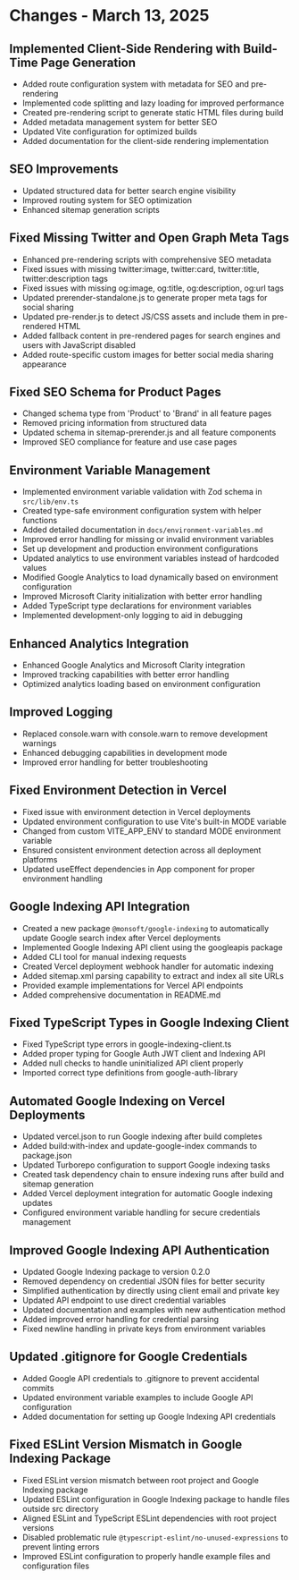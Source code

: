# Changes - March 13, 2025

## Implemented Client-Side Rendering with Build-Time Page Generation

- Added route configuration system with metadata for SEO and pre-rendering
- Implemented code splitting and lazy loading for improved performance
- Created pre-rendering script to generate static HTML files during build
- Added metadata management system for better SEO
- Updated Vite configuration for optimized builds
- Added documentation for the client-side rendering implementation

## SEO Improvements

- Updated structured data for better search engine visibility
- Improved routing system for SEO optimization
- Enhanced sitemap generation scripts

## Fixed Missing Twitter and Open Graph Meta Tags

- Enhanced pre-rendering scripts with comprehensive SEO metadata
- Fixed issues with missing twitter:image, twitter:card, twitter:title, twitter:description tags
- Fixed issues with missing og:image, og:title, og:description, og:url tags
- Updated prerender-standalone.js to generate proper meta tags for social sharing
- Updated pre-render.js to detect JS/CSS assets and include them in pre-rendered HTML
- Added fallback content in pre-rendered pages for search engines and users with JavaScript disabled
- Added route-specific custom images for better social media sharing appearance

## Fixed SEO Schema for Product Pages

- Changed schema type from 'Product' to 'Brand' in all feature pages
- Removed pricing information from structured data
- Updated schema in sitemap-prerender.js and all feature components
- Improved SEO compliance for feature and use case pages

## Environment Variable Management

- Implemented environment variable validation with Zod schema in `src/lib/env.ts`
- Created type-safe environment configuration system with helper functions
- Added detailed documentation in `docs/environment-variables.md`
- Improved error handling for missing or invalid environment variables
- Set up development and production environment configurations
- Updated analytics to use environment variables instead of hardcoded values
- Modified Google Analytics to load dynamically based on environment configuration
- Improved Microsoft Clarity initialization with better error handling
- Added TypeScript type declarations for environment variables
- Implemented development-only logging to aid in debugging

## Enhanced Analytics Integration

- Enhanced Google Analytics and Microsoft Clarity integration
- Improved tracking capabilities with better error handling
- Optimized analytics loading based on environment configuration

## Improved Logging

- Replaced console.warn with console.warn to remove development warnings
- Enhanced debugging capabilities in development mode
- Improved error handling for better troubleshooting

## Fixed Environment Detection in Vercel

- Fixed issue with environment detection in Vercel deployments
- Updated environment configuration to use Vite's built-in MODE variable
- Changed from custom VITE_APP_ENV to standard MODE environment variable
- Ensured consistent environment detection across all deployment platforms
- Updated useEffect dependencies in App component for proper environment handling

## Google Indexing API Integration

- Created a new package `@monsoft/google-indexing` to automatically update Google search index after Vercel deployments
- Implemented Google Indexing API client using the googleapis package
- Added CLI tool for manual indexing requests
- Created Vercel deployment webhook handler for automatic indexing
- Added sitemap.xml parsing capability to extract and index all site URLs
- Provided example implementations for Vercel API endpoints
- Added comprehensive documentation in README.md

## Fixed TypeScript Types in Google Indexing Client

- Fixed TypeScript type errors in google-indexing-client.ts
- Added proper typing for Google Auth JWT client and Indexing API
- Added null checks to handle uninitialized API client properly
- Imported correct type definitions from google-auth-library

## Automated Google Indexing on Vercel Deployments

- Updated vercel.json to run Google indexing after build completes
- Added build:with-index and update-google-index commands to package.json
- Updated Turborepo configuration to support Google indexing tasks
- Created task dependency chain to ensure indexing runs after build and sitemap generation
- Added Vercel deployment integration for automatic Google indexing updates
- Configured environment variable handling for secure credentials management

## Improved Google Indexing API Authentication

- Updated Google Indexing package to version 0.2.0
- Removed dependency on credential JSON files for better security
- Simplified authentication by directly using client email and private key
- Updated API endpoint to use direct credential variables
- Updated documentation and examples with new authentication method
- Added improved error handling for credential parsing
- Fixed newline handling in private keys from environment variables

## Updated .gitignore for Google Credentials

- Added Google API credentials to .gitignore to prevent accidental commits
- Updated environment variable examples to include Google API configuration
- Added documentation for setting up Google Indexing API credentials

## Fixed ESLint Version Mismatch in Google Indexing Package

- Fixed ESLint version mismatch between root project and Google Indexing package
- Updated ESLint configuration in Google Indexing package to handle files outside src directory
- Aligned ESLint and TypeScript ESLint dependencies with root project versions
- Disabled problematic rule `@typescript-eslint/no-unused-expressions` to prevent linting errors
- Improved ESLint configuration to properly handle example files and configuration files
